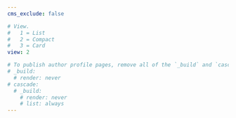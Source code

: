```yaml
---
cms_exclude: false

# View.
#   1 = List
#   2 = Compact
#   3 = Card
view: 2

# To publish author profile pages, remove all of the `_build` and `cascade` settings below.
# _build:
  # render: never
# cascade:
  # _build:
    # render: never
    # list: always
---
```

